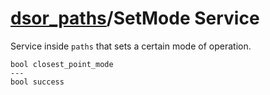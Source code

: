 [dsor\_paths](README.md)/SetMode Service
==============================================

Service inside `paths` that sets a certain mode of operation.

```
bool closest_point_mode
---
bool success
```
